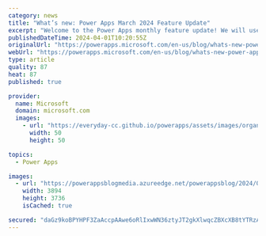 ```yaml
---
category: news
title: "What’s new: Power Apps March 2024 Feature Update"
excerpt: "Welcome to the Power Apps monthly feature update! We will use this blog to share a summary of product, community, and learning updates from throughout the month so you can access it in one easy place. This month we&#8217;ve got a great set of updates for Makers, Admins, and users across Power Apps, Dataverse"
publishedDateTime: 2024-04-01T10:20:55Z
originalUrl: "https://powerapps.microsoft.com/en-us/blog/whats-new-power-apps-march-2024-feature-update/"
webUrl: "https://powerapps.microsoft.com/en-us/blog/whats-new-power-apps-march-2024-feature-update/"
type: article
quality: 87
heat: 87
published: true

provider:
  name: Microsoft
  domain: microsoft.com
  images:
    - url: "https://everyday-cc.github.io/powerapps/assets/images/organizations/microsoft.com-50x50.jpg"
      width: 50
      height: 50

topics:
  - Power Apps

images:
  - url: "https://powerappsblogmedia.azureedge.net/powerappsblog/2024/04/GAOffline.png"
    width: 3894
    height: 3736
    isCached: true

secured: "daGz9koBPYHPF3ZaAccpAAwe6oRlIxwWN36ztyJT2gkXlwqcZBXcXB8tYTRzA1z/gwdu6Nc1HvV1qDPEWrXuw3RioEblWrDnCQttG4o3mvQ7pTlkwx6oYttM4mwElO/DEfKx0kiuEjUV1NZgpA+A5es6EmPVNiYk5M2buTIU1mHO2lmb6qGZoK+B/jvlRrVJMPyK5NUIHUEP2CSXbB7/mQU5hNal1yKtHcetXraNj5DxtjT6sWe6z0h+1Y0jgHn/lJi3H7iw/kAuqbHGlzUwjqzxbjUGqjpy/JnQ9wBvatha04BHjls2RP1GzfTfhMMWpJN8ZOWTW2OIfaxJ+YzOB40VyEsSP6lzNmrJ5hBeiNU=;Vibt49S7j+hbwQuHGGWk4w=="
---
```


